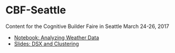 # CBF-Seattle
Content for the Cognitive Builder Faire in Seattle March 24-26, 2017

 * [Notebook: Analyzing Weather Data](Weather%20API%20and%20Clustering.ipynb)
 * [Slides: DSX and Clustering](DSX%20and%20Clustering.pdf)

